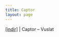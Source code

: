 ```yaml
---
title: Captor
layout: page
---
```


<a href="https://cloud.mail.ru/public/329c469c9223/Captor%20-%20Vuslat" target="_blank">[indir]</a>   |   Captor &#8211; Vuslat